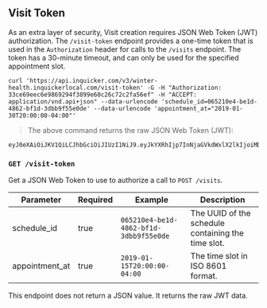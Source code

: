 ## Visit Token

As an extra layer of security, Visit creation requires JSON Web Token (JWT)
authorization. The `/visit-token` endpoint provides a one-time token that is
used in the `Authorization` header for calls to the `/visits` endpoint. The
token has a 30-minute timeout, and can only be used for the specified
appointment slot.

```shell
curl 'https://api.inquicker.com/v3/winter-health.inquickerlocal.com/visit-token' -G -H "Authorization: 33ce69eec6e9869294f3899e60c26c72c2fa56ef" -H "ACCEPT: application/vnd.api+json" --data-urlencode 'schedule_id=065210e4-be1d-4862-bf1d-3dbb9f55e0de' --data-urlencode 'appointment_at="2019-01-30T20:00:00-04:00"'
```

> The above command returns the raw JSON Web Token (JWT):

```
eyJ0eXAiOiJKV1QiLCJhbGciOiJIUzI1NiJ9.eyJkYXRhIjp7InNjaGVkdWxlX2lkIjoiMDY1MjEwZTQtYmUxZC00ODYyLWJmMWQtM2RiYjlmNTVlMGRlIiwiYXBwb2ludG1lbnRfYXQiOiJcIjIwMTktMDktMzBUMjA6MDA6MDAtMDQ6MDBcIiJ9LCJleHAiOjE1Njk4NzM2MDYsImp0aSI6ImUwOWUyY2Q5LTlmYWMtNGFmNC1hM2NkLTgyY2JhYjBjMjIyZSJ9.l0WmLmZXAln6JH6cnX3VBwBqlWHmo5Ua0tXsZWomsYI
```

### `GET /visit-token`

Get a JSON Web Token to use to authorize a call to `POST /visits`.

Parameter | Required | Example | Description
--------- | -------- | ------- | -----------
schedule_id | true | `065210e4-be1d-4862-bf1d-3dbb9f55e0de` | The UUID of the schedule containing the time slot.
appointment_at | true | `2019-01-15T20:00:00-04:00` | The time slot in ISO 8601 format.

<aside class="notice">
This endpoint does not return a JSON value. It returns the raw JWT data.
</aside>
